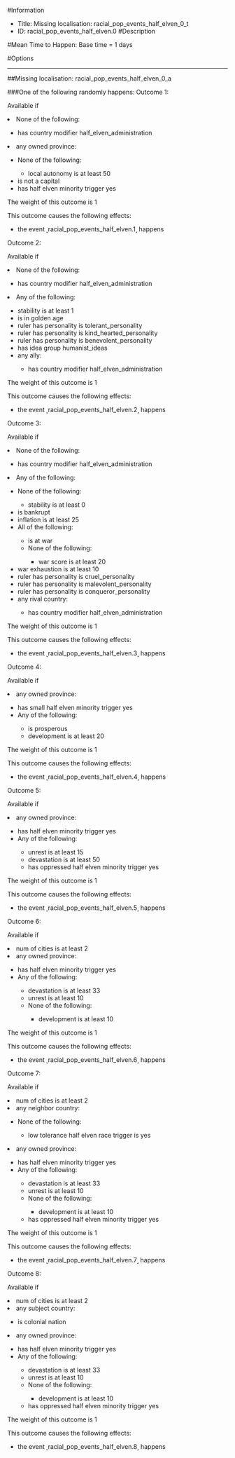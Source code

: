 #Information
 - Title: Missing localisation: racial_pop_events_half_elven_0_t
 - ID: racial_pop_events_half_elven.0
#Description

#Mean Time to Happen:
Base time = 1 days

#Options

___
##Missing localisation: racial_pop_events_half_elven_0_a

###One of the following randomly happens:
Outcome 1:

Available if <li>None of the following:</li><ul><li>has country modifier half_elven_administration</li></ul><li>any owned province:</li><ul><li>None of the following:</li><ul><li>local autonomy is at least 50</li></ul><li>is not a capital</li><li>has half elven minority trigger yes</li></ul>

The weight of this outcome is 1

This outcome causes the following effects:<ul><li>the event ˻racial_pop_events_half_elven.1˼ happens</li></ul>
Outcome 2:

Available if <li>None of the following:</li><ul><li>has country modifier half_elven_administration</li></ul><li>Any of the following:</li><ul><li>stability is at least 1</li><li>is in golden age</li><li>ruler has personality is tolerant_personality</li><li>ruler has personality  is kind_hearted_personality</li><li>ruler has personality   is benevolent_personality</li><li>has idea group humanist_ideas</li><li>any ally:</li><ul><li>has country modifier half_elven_administration</li></ul></ul>

The weight of this outcome is 1

This outcome causes the following effects:<ul><li>the event ˻racial_pop_events_half_elven.2˼ happens</li></ul>
Outcome 3:

Available if <li>None of the following:</li><ul><li>has country modifier half_elven_administration</li></ul><li>Any of the following:</li><ul><li>None of the following:</li><ul><li>stability is at least 0</li></ul><li>is bankrupt</li><li>inflation is at least 25</li><li>All of the following:</li><ul><li>is at war</li><li>None of the following:</li><ul><li>war score is at least 20</li></ul></ul><li>war exhaustion is at least 10</li><li>ruler has personality is cruel_personality</li><li>ruler has personality  is malevolent_personality</li><li>ruler has personality   is conqueror_personality</li><li>any rival country:</li><ul><li>has country modifier half_elven_administration</li></ul></ul>

The weight of this outcome is 1

This outcome causes the following effects:<ul><li>the event ˻racial_pop_events_half_elven.3˼ happens</li></ul>
Outcome 4:

Available if <li>any owned province:</li><ul><li>has small half elven minority trigger yes</li><li>Any of the following:</li><ul><li>is prosperous</li><li>development is at least 20</li></ul></ul>

The weight of this outcome is 1

This outcome causes the following effects:<ul><li>the event ˻racial_pop_events_half_elven.4˼ happens</li></ul>
Outcome 5:

Available if <li>any owned province:</li><ul><li>has half elven minority trigger yes</li><li>Any of the following:</li><ul><li>unrest is at least 15</li><li>devastation is at least 50</li><li>has oppressed half elven minority trigger yes</li></ul></ul>

The weight of this outcome is 1

This outcome causes the following effects:<ul><li>the event ˻racial_pop_events_half_elven.5˼ happens</li></ul>
Outcome 6:

Available if <li>num of cities is at least 2</li><li>any owned province:</li><ul><li>has half elven minority trigger yes</li><li>Any of the following:</li><ul><li>devastation is at least 33</li><li>unrest is at least 10</li><li>None of the following:</li><ul><li>development is at least 10</li></ul></ul></ul>

The weight of this outcome is 1

This outcome causes the following effects:<ul><li>the event ˻racial_pop_events_half_elven.6˼ happens</li></ul>
Outcome 7:

Available if <li>num of cities is at least 2</li><li>any neighbor country:</li><ul><li>None of the following:</li><ul><li>low tolerance half elven race trigger is yes</li></ul></ul><li>any owned province:</li><ul><li>has half elven minority trigger yes</li><li>Any of the following:</li><ul><li>devastation is at least 33</li><li>unrest is at least 10</li><li>None of the following:</li><ul><li>development is at least 10</li></ul><li>has oppressed half elven minority trigger yes</li></ul></ul>

The weight of this outcome is 1

This outcome causes the following effects:<ul><li>the event ˻racial_pop_events_half_elven.7˼ happens</li></ul>
Outcome 8:

Available if <li>num of cities is at least 2</li><li>any subject country:</li><ul><li>is colonial nation</li></ul><li>any owned province:</li><ul><li>has half elven minority trigger yes</li><li>Any of the following:</li><ul><li>devastation is at least 33</li><li>unrest is at least 10</li><li>None of the following:</li><ul><li>development is at least 10</li></ul><li>has oppressed half elven minority trigger yes</li></ul></ul>

The weight of this outcome is 1

This outcome causes the following effects:<ul><li>the event ˻racial_pop_events_half_elven.8˼ happens</li></ul>
